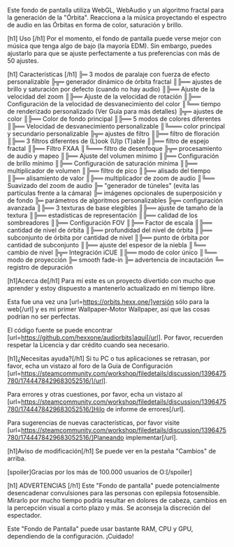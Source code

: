Este fondo de pantalla utiliza WebGL, WebAudio y un algoritmo fractal para la generación de la "Órbita". Reacciona a la música proyectando el espectro de audio en las Órbitas en forma de color, saturación y brillo.

[h1] Uso [/h1]
Por el momento, el fondo de pantalla puede verse mejor con música que tenga algo de bajo (la mayoría EDM).
Sin embargo, puedes ajustarlo para que se ajuste perfectamente a tus preferencias con más de 50 ajustes.

[h1] Características [/h1]
╠═ 3 modos de paralaje con fuerza de efecto personalizable
╠╦═ generador dinámico de órbita fractal
║╠══ ajustes de brillo y saturación por defecto (cuando no hay audio)
║╠══ Ajuste de la velocidad del zoom
║╠══ Ajuste de la velocidad de rotación
║╠══ Configuración de la velocidad de desvanecimiento del color
║╚══ tiempo de renderizado personalizado (Ver Guía para más detalles)
╠╦═ ajustes de color
║╠══ Color de fondo principal
║╠══ 5 modos de colores diferentes
║╠══ Velocidad de desvanecimiento personalizable
║╚═══ color principal y secundario personalizable
╠╦═ ajustes de filtro
║╠══ filtro de floración
║╠══ 3 filtros diferentes de (L)ook (U)p (T)able
║╠══ filtro de espejo fractal
║╠══ Filtro FXAA
║╚═══ filtro de desenfoque
╠╦═ procesamiento de audio y mapeo
║╠══ Ajuste del volumen mínimo
║╠══ Configuración de brillo mínimo
║╠══ Configuración de saturación mínima
║╠══ multiplicador de volumen
║╠══ filtro de pico
║╠══ alisado del tiempo
║╠══ alisamiento de valor
║╠══ multiplicador de zoom de audio
║╚══ Suavizado del zoom de audio
╠═ "generador de túneles" (evita las partículas frente a la cámara)
╠═ imágenes opcionales de superposición y de fondo
╠═ parámetros de algoritmos personalizables
╠╦═ configuración avanzada
║╠══ 3 texturas de base elegibles
║╠══ ajuste de tamaño de la textura
║╠══ estadísticas de representación
║╠══ calidad de los sombreadores
║╠══ Configuración FOV
║╠══ Factor de escala
║╠══ cantidad de nivel de órbita
║╠══ profundidad del nivel de órbita
║╠══ subconjunto de órbita por cantidad de nivel
║╠══ punto de órbita por cantidad de subconjunto
║╠══ ajuste del espesor de la niebla
║╚══ cambio de nivel
╠╦═ Integración iCUE
║╠══ modo de color único
║╚══ modo de proyección
╠═ smooth fade-in
╠═ advertencia de incautación
╚═ registro de depuración

[h1]Acerca de[/h1]
Para mí este es un proyecto divertido con mucho que aprender y estoy dispuesto a mantenerlo actualizado en mi tiempo libre. 

Esta fue una vez una [url=https://orbits.hexx.one/]versión sólo para la web[/url] y es mi primer Wallpaper-Motor Wallpaper, así que las cosas podrían no ser perfectas.

El código fuente se puede encontrar [url=https://github.com/hexxone/audiorbits]aquí[/url]. Por favor, recuerden respetar la Licencia y dar crédito cuando sea necesario.


[h1]¿Necesitas ayuda?[/h1]
Si tu PC o tus aplicaciones se retrasan, por favor, echa un vistazo al foro de la Guía de Configuración [url=https://steamcommunity.com/workshop/filedetails/discussion/1396475780/1744478429683052516/]/url].

Para errores y otras cuestiones, por favor, echa un vistazo al [url=https://steamcommunity.com/workshop/filedetails/discussion/1396475780/1744478429683052516/]Hilo de informe de errores[/url].

Para sugerencias de nuevas características, por favor visite [url=https://steamcommunity.com/workshop/filedetails/discussion/1396475780/1744478429683052516/]Planeando implementar[/url].


[h1]Aviso de modificación[/h1]
Se puede ver en la pestaña "Cambios" de arriba.


[spoiler]Gracias por los más de 100.000 usuarios de O:[/spoiler]


[h1] ADVERTENCIAS [/h1]
Este "Fondo de pantalla" puede potencialmente desencadenar convulsiones para las personas con epilepsia fotosensible.
Mirarlo por mucho tiempo podría resultar en dolores de cabeza, cambios en la percepción visual a corto plazo y más.
Se aconseja la discreción del espectador.

Este "Fondo de Pantalla" puede usar bastante RAM, CPU y GPU, dependiendo de la configuración.
¡Cuidado!